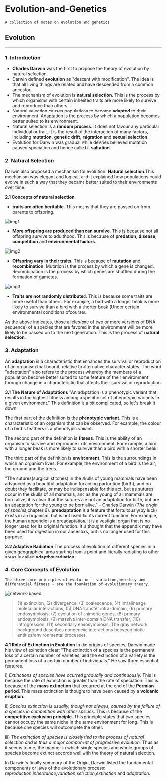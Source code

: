 # Evolution-and-Genetics
`A collection of notes on evolution and genetics`
## Evolution 
---
### 1. Introduction

- **Charles Darwin** was the first to propose the theory of evolution by natural selection.
- Darwin defined **evolution** as "descent with modification". The idea is that all living things are related and have descended from a common ancestor.
- The mechanism of evolution is **natural selection**. This is the process by which organisms with certain inherited traits are more likely to survive and reproduce than others.
- Natural selection causes populations to become **adapted** to their environment. Adaptation is the process by which a population becomes better suited to its environment.
- Natural selection is a **random process**. It does not favour any particular individual or trait. It is the result of the interaction of many factors, including **mutation**, **genetic drift**, **migration** and **sexual selection**.
- Evolution for Darwin was gradual while deVries believed mutation caused speciation and hence called it **saltation**.
  
### 2. Natural Selection

Darwin also proposed a mechanism for evolution: **Natural selection**.This mechanism was elegant and logical, and it explained how populations could evolve in such a way that they became better suited to their environments over time.

**2.1 Concepts of natural selection**
- **traits are often heritable**. This means that they are passed on from parents to offspring.

![img1](https://media.discordapp.net/attachments/915830242692718633/1088010637382258688/image.png?width=1440&height=499)

- **More offspring are produced than can survive**. This is because not all offspring survive to adulthood. This is because of **predation**, **disease**, **competition** and **environmental factors**.

![img2](https://media.discordapp.net/attachments/915830242692718633/1088010912901906502/image.png?width=1440&height=541)

- **Offspring vary in their traits**. This is because of **mutation** and **recombination**. Mutation is the process by which a gene is changed. Recombination is the process by which genes are shuffled during the formation of gametes.

![img3](https://media.discordapp.net/attachments/915830242692718633/1088011148168798228/image.png?width=1440&height=581)

- **Traits are not randomly distributed**. This is because some traits are more useful than others. For example, a bird with a longer beak is more likely to survive than a bird with a shorter beak (Under certain environmental conditions ofcourse).

As the above indicates, those alleles(one of two or more versions of DNA sequence) of a species that are favored in the environment will be more likely to be passed on to the next generation. This is the process of **natural selection**.

### 3. Adaptation
An **adaptation** is a characteristic that enhances the survival or reproduction of an organism that bear it, relative to alternative character states. The word "adaptation" also refers to the process whereby the members of a population become better suited to some feature of their environment through change in a characteristic that affects their survival or reproduction.

**3.1 The Nature of Adaptations**
"An adaptation is a phenotypic variant that results in the highest fitness among a specific set of phenotypic variants in a given environment." This definition is a bit complicated, so let's break it down.

The first part of the definition is the **phenotypic variant**. This is a characteristic of an organism that can be observed. For example, the colour of a bird's feathers is a phenotypic variant.

The second part of the definition is **fitness**. This is the ability of an organism to survive and reproduce in its environment. For example, a bird with a longer beak is more likely to survive than a bird with a shorter beak.

The third part of the definition is **environment**. This is the surroundings in which an organism lives. For example, the environment of a bird is the air, the ground and the trees.

"The sutures(surgical stitches) in the skulls of young mammals have been advanced as a beautiful adaptation for aiding parturition (birth), and no doubt they facilitate, or may be indispensable for this act, but as sutures occur in the skulls of all mammals, and as the young of all mammals are born alive, it is clear that the sutures are not an adaptation for birth, but are an adaptation for the young to be born alive." - Charles Darwin (*The origin of species*,chapter 6).
**preadaptation** is a feature that fortuitously(by luck) exists in an organism, but is not used for its current function. For example, the human appendix is a preadaptation. It is a vestigial organ that is no longer used for its original function. It is thought that the appendix may have been used for digestion in our ancestors, but is no longer used for this purpose.

**3.2 Adaptive Radiation**
The process of evolution of different species in a given geographical area starting from a point and literally radiating to other areas is called **adaptive radiation**.

### 4. Core Concepts of Evolution
`The three core principles of evolution - variation,heredity and differential fitness - are the foundation of evolutionary theory.`

![network-based](https://www.cell.com/cms/attachment/82e72595-e6f7-4b27-96b5-5993a7ea43f6/gr1.jpg)

> (1) extinction, 
> (2) divergence, 
> (3) coalescence,
> (4) intralineage molecular interactions,
> (5) DNA transfer intra-domain,
> (6) primary endosymbiosis,
> (7) evolution of chimeric genes,
> (8) primary endosymbiosis,
> (9) massive inter-domain DNA transfer,
> (10) introgression,
> (11) secondary endosymbiosis. 
> The gray network background describes nongenetic interactions between biotic entities/environmental processes.


**4.1 Role of Extinction in Evolution**
In the origins of species, Darwin made his view of exinction clear: "The extinction of a species is the permanent loss of a certain number of varieties, and the extinction of a variety is the permanent loss of a certain number of individuals." He saw three essential features.

i) *Extinctions of species have ocurred gradually and continuously.* This is because the rate of extinction is greater than the rate of speciation. This is because of the **mass extinction** that occurred at the end of the **Permian period**. This mass extinction is thought to have been caused by a **volcanic eruption**.

ii) *Species extinction is usually, though not always, caused by the failure of a species in competition with other species.* This is because of the **competitive exclusion principle**. This principle states that two species cannot occupy the same niche in the same environment for long. This is because one species will outcompete the other.

iii) *The extinction of species is closely tied to the process of natural selection and is thus a major component of progressive evolution.* Thus as it seems to me, the manner in which single species and whole groups of species become extinct accords well with the theory of natural selection.

In Darwin's finally summary of the Origin, Darwin listed the fundamental components or laws of the evolutionary process: *reproduction*,*inheritance*,*variation*,*selection*,*extinction* and *adaptation*.